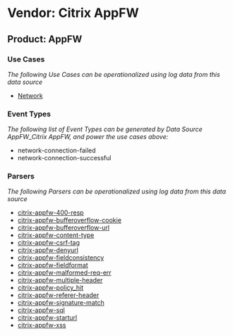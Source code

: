 Vendor: Citrix AppFW
====================
Product: AppFW
--------------

### Use Cases

_The following Use Cases can be operationalized using log data from this data source_

* [Network](usecase_network.md)


### Event Types

_The following list of Event Types can be generated by Data Source AppFW_Citrix AppFW, and power the use cases above:_

- network-connection-failed
- network-connection-successful


### Parsers

_The following Parsers can be operationalized using log data from this data source_

* [citrix-appfw-400-resp](parserContent_citrix-appfw-400-resp.md)
* [citrix-appfw-bufferoverflow-cookie](parserContent_citrix-appfw-bufferoverflow-cookie.md)
* [citrix-appfw-bufferoverflow-url](parserContent_citrix-appfw-bufferoverflow-url.md)
* [citrix-appfw-content-type](parserContent_citrix-appfw-content-type.md)
* [citrix-appfw-csrf-tag](parserContent_citrix-appfw-csrf-tag.md)
* [citrix-appfw-denyurl](parserContent_citrix-appfw-denyurl.md)
* [citrix-appfw-fieldconsistency](parserContent_citrix-appfw-fieldconsistency.md)
* [citrix-appfw-fieldformat](parserContent_citrix-appfw-fieldformat.md)
* [citrix-appfw-malformed-req-err](parserContent_citrix-appfw-malformed-req-err.md)
* [citrix-appfw-multiple-header](parserContent_citrix-appfw-multiple-header.md)
* [citrix-appfw-policy_hit](parserContent_citrix-appfw-policy_hit.md)
* [citrix-appfw-referer-header](parserContent_citrix-appfw-referer-header.md)
* [citrix-appfw-signature-match](parserContent_citrix-appfw-signature-match.md)
* [citrix-appfw-sql](parserContent_citrix-appfw-sql.md)
* [citrix-appfw-starturl](parserContent_citrix-appfw-starturl.md)
* [citrix-appfw-xss](parserContent_citrix-appfw-xss.md)
